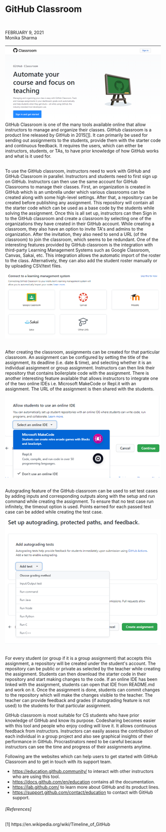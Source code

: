 # GitHub Classroom
<br>


<p>
FEBRUARY 9, 2021 <br>
Monika Sharma<br>
<br><kbd>
    <img alt="GitHub Classroom" src="pics/Git_classroom.PNG" align="right">
</kbd>
</p>



<br>GitHub Classroom is one of the many tools available online that allow instructors to manage and organize their classes. GitHub classroom is a product line released by GitHub in 2015[[1](https://en.wikipedia.org/wiki/Timeline_of_GitHub)]. It can primarily be used for sending out assignments to the students, provide them with the starter code and continuous feedback. It requires the users, which can either be instructors, students, or TAs, to have prior knowledge of how GitHub works and what is it used for.

<br>To use the GitHub classroom, instructors need to work with GitHub and GitHub Classroom in parallel. Instructors and students need to first sign up on GitHub. Instructors can then use the same account for GitHub Classrooms to manage their classes. First, an organization is created in GitHub which is an umbrella under which various classrooms can be created along with some high-level settings. After that, a repository can be created before publishing any assignment. This repository will contain all the starter code which can be used as a base code by the students while solving the assignment. Once this is all set up, instructors can then Sign in to the GitHub classroom and create a classroom by selecting one of the organizations they have created in their GitHub account. While creating a classroom, they also have an option to invite TA's and admins to the organization. After the invitation, they also need to send a URL (of the classroom) to join the classroom, which seems to be redundant. One of the interesting features provided by GitHub classroom is the integration with third-party Learning Management Systems such as Google Classroom, Canvas, Sakai, etc. This integration allows the automatic import of the roster to the class. Alternatively, they can also add the student roster manually or by uploading CSV/text files.
 
<kbd>
  <img alt="GitHub Classroom-LMS" src="pics/LMS.PNG">
</kbd>

<br>After creating the classroom, assignments can be created for that particular classroom. An assignment can be configured by setting the title of the assignment, its deadline (i.e. date & time), and selecting whether it is an individual assignment or group assignment. Instructors can then link their repository that contains boilerplate code with the assignment. There is another interesting feature available that allows instructors to integrate one of the two online IDEs i.e. Microsoft MakeCode or Repl.it with an assignment. The URL of the assignment is then shared with the students.

<kbd>
  <img alt="GitHub Classroom-Online_IDEs" src="pics/Online_IDEs.PNG">
</kbd>

<br>Autograding feature of the GitHub classroom can be used to set test cases by adding inputs and corresponding outputs along with the setup and run command while creating the assignment. To ensure that no test case run infinitely, the timeout option is used. Points earned for each passed test case can be added while creating the test case.

<kbd>
  <img alt="GitHub Classroom-Autograding" src="pics/Autograding.PNG">
</kbd>

<br>For every student (or group if it is a group assignment) that accepts this assignment, a repository will be created under the student's account. The repository can be public or private as selected by the teacher while creating the assignment. Students can then download the starter code in their repository and start making changes to the code. If an online IDE has been linked with the assignment, students can open that IDE from README.md and work on it. Once the assignment is done, students can commit changes to the repository which will make the changes visible to the teacher. The teacher can provide feedback and grades (if autograding feature is not used) to the students for that particular assignment.

GitHub classroom is most suitable for CS students who have prior knowledge of GitHub and know its purpose. Codesharing becomes easier with this tool and people who enjoy coding will love it. It allows continuous feedback from instructors. Instructors can easily assess the contribution of each individual in a group project and also see graphical insights of their performance in GitHub. Procrastinators need to be careful because instructors can see the time and progress of their assignments anytime.


Following are the websites which can help users to get started with GitHub Classroom and to get in touch with its support team.
* https://education.github.community/ to interact with other instructors who are using this tool.
* https://docs.github.com/en/education contains all the documentation.
* https://lab.github.com/ to learn more about GitHub and its product lines.
* https://support.github.com/contact/education to contact with GitHub support.

<h6>[References]</h6>
[1] https://en.wikipedia.org/wiki/Timeline_of_GitHub<br>
